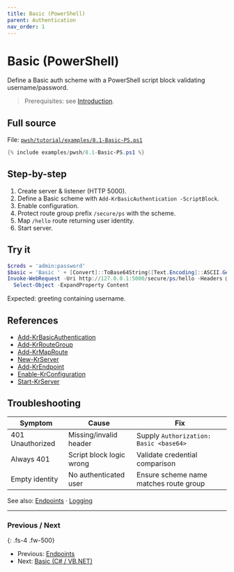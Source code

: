 ```yaml
---
title: Basic (PowerShell)
parent: Authentication
nav_order: 1
---
```


# Basic (PowerShell)

Define a Basic auth scheme with a PowerShell script block validating username/password.

> Prerequisites: see [Introduction][Introduction].

## Full source

File: [`pwsh/tutorial/examples/8.1-Basic-PS.ps1`][8.1-Basic-PS.ps1]

```powershell
{% include examples/pwsh/8.1-Basic-PS.ps1 %}
```

## Step-by-step

1. Create server & listener (HTTP 5000).
2. Define a Basic scheme with `Add-KrBasicAuthentication -ScriptBlock`.
3. Enable configuration.
4. Protect route group prefix `/secure/ps` with the scheme.
5. Map `/hello` route returning user identity.
6. Start server.

## Try it

```powershell
$creds = 'admin:password'
$basic = 'Basic ' + [Convert]::ToBase64String([Text.Encoding]::ASCII.GetBytes($creds))
Invoke-WebRequest -Uri http://127.0.0.1:5000/secure/ps/hello -Headers @{ Authorization = $basic } |
  Select-Object -ExpandProperty Content
```

Expected: greeting containing username.

## References

- [Add-KrBasicAuthentication][Add-KrBasicAuthentication]
- [Add-KrRouteGroup][Add-KrRouteGroup]
- [Add-KrMapRoute][Add-KrMapRoute]
- [New-KrServer][New-KrServer]
- [Add-KrEndpoint][Add-KrEndpoint]
- [Enable-KrConfiguration][Enable-KrConfiguration]
- [Start-KrServer][Start-KrServer]

## Troubleshooting

| Symptom          | Cause                    | Fix                                    |
| ---------------- | ------------------------ | -------------------------------------- |
| 401 Unauthorized | Missing/invalid header   | Supply `Authorization: Basic <base64>` |
| Always 401       | Script block logic wrong | Validate credential comparison         |
| Empty identity   | No authenticated user    | Ensure scheme name matches route group |

See also: [Endpoints](../7.endpoints/index) · [Logging](../5.logging/1.Simple-Logging)

---

### Previous / Next

{: .fs-4 .fw-500}

- Previous: [Endpoints][Prev]
- Next: [Basic (C# / VB.NET)][Next]

[8.1-Basic-PS.ps1]: /pwsh/tutorial/examples/8.1-Basic-PS.ps1
[Add-KrBasicAuthentication]: /pwsh/cmdlets/Add-KrBasicAuthentication
[Add-KrRouteGroup]: /pwsh/cmdlets/Add-KrRouteGroup
[Add-KrMapRoute]: /pwsh/cmdlets/Add-KrMapRoute
[New-KrServer]: /pwsh/cmdlets/New-KrServer
[Add-KrEndpoint]: /pwsh/cmdlets/Add-KrEndpoint
[Enable-KrConfiguration]: /pwsh/cmdlets/Enable-KrConfiguration
[Start-KrServer]: /pwsh/cmdlets/Start-KrServer
[Introduction]: ../1.introduction/index#prerequisites
[Prev]: ../7.endpoints/index
[Next]: ./2.Basic-MultiLang
